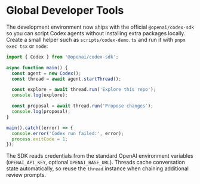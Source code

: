 # Global Developer Tools

The development environment now ships with the official `@openai/codex-sdk` so you can script Codex agents without installing extra packages locally. Create a small helper such as `scripts/codex-demo.ts` and run it with `pnpm exec tsx` or `node`:

```ts
import { Codex } from '@openai/codex-sdk';

async function main() {
  const agent = new Codex();
  const thread = await agent.startThread();

  const explore = await thread.run('Explore this repo');
  console.log(explore);

  const proposal = await thread.run('Propose changes');
  console.log(proposal);
}

main().catch((error) => {
  console.error('Codex run failed:', error);
  process.exitCode = 1;
});
```

The SDK reads credentials from the standard OpenAI environment variables (`OPENAI_API_KEY`, optional `OPENAI_BASE_URL`). Threads cache conversation state automatically, so reuse the `thread` instance when chaining additional review prompts.
